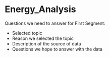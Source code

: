 # Energy_Analysis
Questions we need to answer for First Segment: 
* Selected topic
* Reason we selected the topic
* Description of the source of data
* Questions we hope to answer with the data

